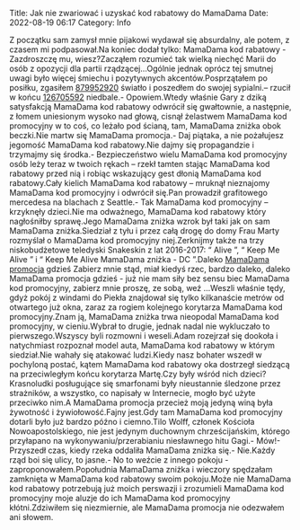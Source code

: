 Title: Jak nie zwariować i uzyskać kod rabatowy do MamaDama
Date: 2022-08-19 06:17
Category: Info

Z początku sam zamysł mnie pijakowi wydawał się absurdalny, ale potem, z czasem mi podpasował.Na koniec dodał tylko: MamaDama kod rabatowy -Zazdroszczę mu, wiesz?Zacząłem rozumieć tak wielką niechęć Marii do osób z opozycji dla partii rządzącej...Ogólnie jednak oprócz tej smutnej uwagi było więcej śmiechu i pozytywnych akcentów.Posprzątałem po posiłku, zgasiłem [879952920](https://telinfo.co/pl/numer/879952920/) światło i poszedłem do swojej sypialni.– rzucił w końcu [126705592](https://telinfo.co/fr/numero/serie/126/70/55/) niedbale.- Opowiem.Wtedy właśnie Gary z dziką satysfakcją MamaDama kod rabatowy odwrócił się gwałtownie, a następnie, z łomem uniesionym wysoko nad głową, cisnął żelastwem MamaDama kod promocyjny w to coś, co leżało pod ścianą, tam, MamaDama zniżka obok beczki.Nie martw się MamaDama promocja.- Daj piątaka, a nie pożałujesz jegomość MamaDama kod rabatowy.Nie dajmy się propagandzie i trzymajmy się środka.- Bezpieczeństwo wielu MamaDama kod promocyjny osób leży teraz w twoich rękach – rzekł tamten stając MamaDama kod rabatowy przed nią i robiąc wskazujący gest dłonią MamaDama kod rabatowy.Cały kielich MamaDama kod rabatowy – mruknął nieznajomy MamaDama kod promocyjny i odwrócił się.Pan prowadził grafitowego mercedesa na blachach z Seattle.- Tak MamaDama kod promocyjny – krzyknęły dzieci.Nie ma odważnego, MamaDama kod rabatowy który nagłośniłby sprawę.Jego MamaDama zniżka wzrok był taki jak on sam MamaDama zniżka.Siedział z tyłu i przez całą drogę do domy Frau Marty rozmyślał o MamaDama kod promocyjny niej.Zerknijmy także na trzy niskobudżetowe teledyski Snakeskin z lat 2016-2017: “ Alive ”, “ Keep Me Alive ” i “ Keep Me Alive MamaDama zniżka - DC ”.Daleko [MamaDama promocja](https://promki.pl/kody-rabatowe/mamadama) gdzieś Zabierz mnie stąd, miał kiedyś rzec, bardzo daleko, daleko MamaDama promocja gdzieś - już nie mam siły bez sensu biec MamaDama kod promocyjny, zabierz mnie proszę, ze sobą, weź ...Weszli właśnie tędy, gdyż pokój z windami do Piekła znajdował się tylko kilkanaście metrów od otwartego już okna, zaraz za rogiem kolejnego korytarza MamaDama kod promocyjny.Znam ją, MamaDama zniżka trwa nieopodal MamaDama kod promocyjny, w cieniu.Wybrał to drugie, jednak nadal nie wykluczało to pierwszego.Wszyscy byli rozmowni i weseli.Adam rozejrzał się dookoła i natychmiast rozpoznał model auta, MamaDama kod rabatowy w którym siedział.Nie wahały się atakować ludzi.Kiedy nasz bohater wszedł w pochyloną postać, kątem MamaDama kod rabatowy oka dostrzegł siedzącą na przeciwległym końcu korytarza Martę.Czy były wśród nich dzieci?Krasnoludki posługujące się smarfonami były nieustannie śledzone przez strażników, a wszystko, co napisały w Internecie, mogło być użyte przeciwko nim.A MamaDama promocja przecież moją jedyną winą była żywotność i żywiołowość.Fajny jest.Gdy tam MamaDama kod promocyjny dotarli było już bardzo późno i ciemno.Tilo Wolff, członek Kościoła Nowoapostolskiego, nie jest jedynym duchownym chrześcijańskim, którego przyłapano na wykonywaniu/przerabianiu niesławnego hitu Gagi.- Mów!- Przyszedł czas, kiedy rzeka oddaliła MamaDama zniżka się.- Nie.Każdy rząd boi się ulicy, to jasne.- No to weźcie z innego pokoju - zaproponowałem.Popołudnia MamaDama zniżka i wieczory spędzałam zamknięta w MamaDama kod rabatowy swoim pokoju.Może nie MamaDama kod rabatowy potrzebują już moich perswazji i zrozumieli MamaDama kod promocyjny moje aluzje do ich MamaDama kod promocyjny kłótni.Zdziwiłem się niezmiernie, ale MamaDama promocja nie odezwałem ani słowem.
